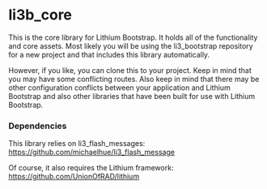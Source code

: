 li3b_core
=========

This is the core library for Lithium Bootstrap.
It holds all of the functionality and core assets.
Most likely you will be using the li3_bootstrap repository
for a new project and that includes this library automatically.

However, if you like, you can clone this to your project.
Keep in mind that you may have some conflicting routes.
Also keep in mind that there may be other configuration
conflicts between your application and Lithium Bootstrap
and also other libraries that have been built for use
with Lithium Bootstrap.

### Dependencies

This library relies on li3_flash_messages:
https://github.com/michaelhue/li3_flash_message

Of course, it also requires the Lithium framework:
https://github.com/UnionOfRAD/lithium